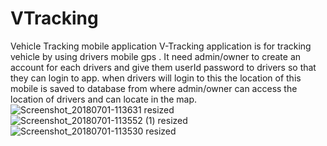 # VTracking
Vehicle Tracking mobile application
V-Tracking application is for tracking vehicle by using drivers mobile gps .
It need admin/owner to create an account for each drivers and give them userId password to drivers so that they can login to app.
when drivers will login to this the location of this mobile is saved to database from where admin/owner can access the location of drivers and can locate in the map. ![Screenshot_20180701-113631 resized](https://user-images.githubusercontent.com/23522319/54379628-c6339080-46af-11e9-9358-90cb1fe0ac1e.png) ![Screenshot_20180701-113552 (1) resized](https://user-images.githubusercontent.com/23522319/54435928-9b047c00-4757-11e9-9cca-de830e8e9b7d.png) ![Screenshot_20180701-113530 resized](https://user-images.githubusercontent.com/23522319/54436059-dacb6380-4757-11e9-8c95-acd045a8c4d2.png)



